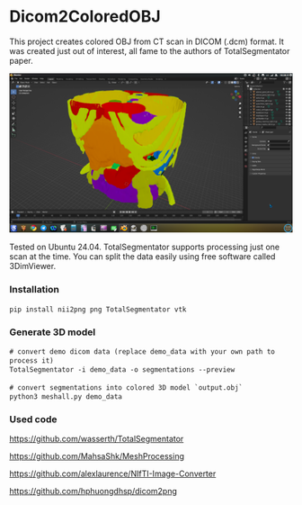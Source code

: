 # Dicom2ColoredOBJ

This project creates colored OBJ from CT scan in DICOM (.dcm) format. It was created just out of interest, all fame to the authors of TotalSegmentator paper.

![Screenshot of the result in Blender](https://github.com/lvonasek/Dicom2ColoredOBJ/blob/main/screenshot.png?raw=true)

Tested on Ubuntu 24.04. TotalSegmentator supports processing just one scan at the time. You can split the data easily using free software called 3DimViewer.

### Installation

```
pip install nii2png png TotalSegmentator vtk
```

### Generate 3D model

```
# convert demo dicom data (replace demo_data with your own path to process it)
TotalSegmentator -i demo_data -o segmentations --preview

# convert segmentations into colored 3D model `output.obj`
python3 meshall.py demo_data
```

### Used code

https://github.com/wasserth/TotalSegmentator

https://github.com/MahsaShk/MeshProcessing

https://github.com/alexlaurence/NIfTI-Image-Converter

https://github.com/hphuongdhsp/dicom2png
